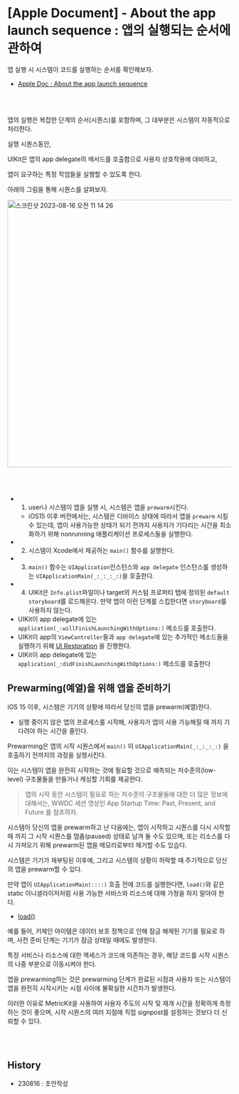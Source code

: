# [Apple Document] - About the app launch sequence : 앱의 실행되는 순서에 관하여

앱 실행 시 시스템이 코드를 실행하는 순서를 확인해보자.

- [Apple Doc : About the app launch sequence](https://developer.apple.com/documentation/uikit/uiview#1652798)

<br><br>

앱의 실행은 복잡한 단계의 순서(시퀀스)를 포함하며, 그 대부분은 시스템이 자동적으로 처리한다.  

  
실행 시퀀스동안, 

UIKit은 앱의 app delegate의 메서드를 호출함으로 사용자 상호작용에 대비하고,  

앱이 요구하는 특정 작업들을 실행할 수 있도록 한다. 

아래의 그림을 통해 시퀀스를 살펴보자.  

<img width="600" alt="스크린샷 2023-08-16 오전 11 14 26" src="https://github.com/isGeekCode/TIL/assets/76529148/72037855-41fd-4377-aab7-71a9c2cc7414">

<br><br>

- 1. user나 시스템이 앱을 실행 시, 시스템은 앱을 `prewarm`시킨다.
    - iOS15 이후 버전에서는, 시스템은 디바이스 상태에 따라서 앱을 `prewarm` 시킬 수 있는데, 앱이 사용가능한 상태가 되기 전까지 사용자가 기다리는 시간을 최소화하기 위해 nonrunning 애플리케이션 프로세스들을 실행한다.
- 2. 시스템이 Xcode에서 제공하는 `main()` 함수를 실행한다.
- 3. `main()` 함수는 `UIApplication`인스턴스와 `app delegate` 인스턴스를 생성하는 `UIApplicationMain(_:_:_:_:)`을 호출한다.
- 4. UIKit은 `Info.plist`파일이나 target의 커스텀 프로퍼티 탭에 정의된 `default storyboard`를 로드해온다. 만약 앱이 이런 단계를 스킵한다면 `storyboard`를 사용하지 않는다.
- UIKit이 app delegate에 있는 `application(_:willFinishLaunchingWithOptions:)` 메소드를 호출한다.
- UIKit이 app의 `ViewController`들과 `app delegate`에 있는 추가적인 메소드들을 실행하기 위해 [UI Restoration](https://developer.apple.com/documentation/uikit/view_controllers/preserving_your_app_s_ui_across_launches/about_the_ui_restoration_process) 을 진행한다.
- UIKit이 app delegate에 있는 `application(_:didFinishLaunchingWithOptions:)` 메소드를 호출한다


## Prewarming(예열)을 위해 앱을 준비하기

iOS 15 이후, 시스템은 기기의 상황에 따라서 당신의 앱을 prewarm(예열)한다. 
- 실행 중이지 않은 앱의 프로세스를 시작해, 사용자가 앱이 사용 가능해질 때 까지 기다려야 하는 시간을 줄인다.  

Prewarming은 앱의 시작 시퀀스에서 `main()` 이 `UIApplicationMain(_:_:_:_:)` 을 호출하기 전까지의 과정을 실행시킨다.  

이는 시스템이 앱을 완전히 시작하는 것에 필요할 것으로 예측되는 저수준의(low-level) 구조물들을 만들거나 캐싱할 기회를 제공한다.  

> 앱의 시작 동안 시스템이 필요로 하는 저수준의 구조물들에 대한 더 많은 정보에 대해서는, WWDC 세션 영상인 App Startup Time: Past, Present, and Future 를 참조하자.  

시스템이 당신의 앱을 prewarm하고 난 다음에는, 앱이 시작하고 시퀀스를 다시 시작할 때 까지 그 시작 시퀀스를 멈춤(paused) 상태로 남겨 둘 수도 있으며, 또는 리소스를 다시 가져오기 위해 prewarm된 앱을 메모리로부터 제거할 수도 있습다.   

시스템은 기기가 재부팅된 이후에, 그리고 시스템의 상황이 허락할 때 주기적으로 당신의 앱을 prewarm할 수 있다.  


만약 앱이 `UIApplicationMain(::::)` 호출 전에 코드를 실행한다면, `load()`와 같은 static 이니셜라이저처럼 사용 가능한 서비스와 리소스에 대해 가정을 하지 말아야 한다.
- [load()](https://developer.apple.com/documentation/objectivec/nsobject/1418815-load)

예를 들어, 키체인 아이템은 데이터 보호 정책으로 인해 잠금 해제된 기기를 필요로 하며, 사전 준비 단계는 기기가 잠금 상태일 때에도 발생한다.  

특정 서비스나 리소스에 대한 액세스가 코드에 의존하는 경우, 해당 코드를 시작 시퀀스의 나중 부분으로 이동시켜야 한다.

앱을 prewarming하는 것은 prewarming 단계가 완료된 시점과 사용자 또는 시스템이 앱을 완전히 시작시키는 시점 사이에 불확실한 시간차가 발생한다.  

이러한 이유로 MetricKit을 사용하여 사용자 주도의 시작 및 재개 시간을 정확하게 측정하는 것이 좋으며, 시작 시퀀스의 여러 지점에 직접 signpost를 설정하는 것보다 더 신뢰할 수 있다.


<br><br>

## History
- 230816 : 초안작성

